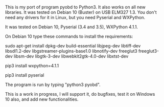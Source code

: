This is my port of program pyobd to Python3. It also works on all new libraries. It was tested on Debian 10 (Buster) on USB ELM327 1.3. You don't need any drivers for it in Linux, but you need Pyserial and WXPython.

It was tested on Debian 10, Pyserial (3.4 and 3.5), WXPython 4.1.1.

On Debian 10 type these commands to install the requirements:

sudo apt-get install dpkg-dev build-essential libjpeg-dev libtiff-dev libsdl1.2-dev libgstreamer-plugins-base1.0 libnotify-dev freeglut3 freeglut3-dev libsm-dev libgtk-3-dev libwebkit2gtk-4.0-dev libxtst-dev

pip3 install wxpython=4.1.1

pip3 install pyserial

The program is run by typing "python3 pyobd".

This is a work in progress, I will support it, do bugfixes, test it on Windows 10 also, and add new functionalities.

